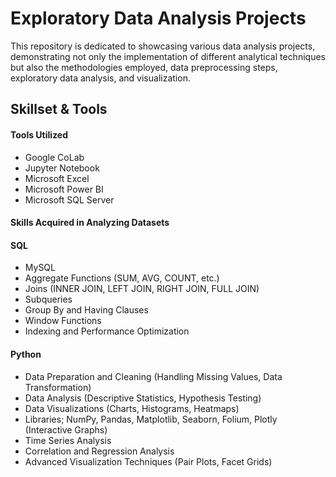 # Exploratory Data Analysis Projects
This repository is dedicated to showcasing various data analysis projects, demonstrating not only the implementation of different analytical techniques but also the methodologies employed, data preprocessing steps, exploratory data analysis, and visualization.

## Skillset & Tools

#### Tools Utilized
- Google CoLab
- Jupyter Notebook
- Microsoft Excel
- Microsoft Power BI
- Microsoft SQL Server

#### Skills Acquired in Analyzing Datasets

#### SQL
- MySQL
- Aggregate Functions (SUM, AVG, COUNT, etc.)
- Joins (INNER JOIN, LEFT JOIN, RIGHT JOIN, FULL JOIN)
- Subqueries
- Group By and Having Clauses
- Window Functions
- Indexing and Performance Optimization

#### Python
- Data Preparation and Cleaning (Handling Missing Values, Data Transformation)
- Data Analysis (Descriptive Statistics, Hypothesis Testing)
- Data Visualizations (Charts, Histograms, Heatmaps)
- Libraries; NumPy, Pandas, Matplotlib, Seaborn, Folium, Plotly (Interactive Graphs)
- Time Series Analysis
- Correlation and Regression Analysis
- Advanced Visualization Techniques (Pair Plots, Facet Grids)
